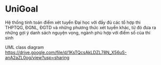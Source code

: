 # UniGoal
Hệ thống tính toán điểm xét tuyển Đại học với đầy đủ các tổ hợp thi THPTQG, ĐGNL, ĐGTD và những phương thức xét tuyển khác, từ đó đưa ra những gợi ý danh sách nguyện vọng, ngành phù hợp với điểm số của thí sinh

UML class diagram
https://drive.google.com/file/d/1KsTQcsAkLDZL78N_X56uS-anA2aZL0og/view?usp=sharing

